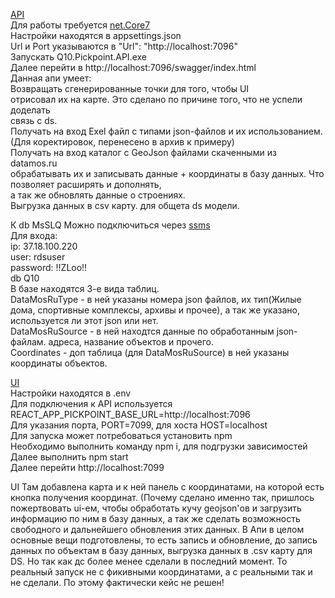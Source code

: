 [API](https://github.com/Volnaya-Neva/Source/tree/master/Build/API)<br/>
Для работы требуется [net.Core7](https://dotnet.microsoft.com/en-us/download/dotnet/7.0)<br/>
Настройки находятся в appsettings.json<br/>
Url и Port указываются в  "Url": "http://localhost:7096"<br/>
Запускать Q10.Pickpoint.API.exe<br/>
Далее перейти в http://localhost:7096/swagger/index.html<br/>
Данная апи умеет:<br/>
  Возвращать сгенерированные точки для того, чтобы UI<br/>
отрисовал их на карте. Это сделано по причине того, что не успели доделать<br/>
связь с ds.<br/>
  Получать на вход Exel файл с типами json-файлов и их использованием.(Для коректировок, перенесено в архив к примеру)<br/>
  Получать на вход каталог с GeoJson файлами скаченными из datamos.ru<br/>
обрабатывать их и записывать данные + координаты в базу данных. Что позволяет расширять и дополнять,<br/>
а так же обновлять данные о строениях.<br/>
  Выгрузка данных в csv карту. для общета ds модели.<br/>

К db MsSLQ Можно подключиться через [ssms](https://learn.microsoft.com/ru-RU/sql/ssms/download-sql-server-management-studio-ssms?azure-portal=true&view=sql-server-ver16)<br/>
Для входа:<br/>
  ip: 37.18.100.220<br/>
  user: rdsuser<br/>
  password: !!ZLoo!!<br/>
  db Q10<br/>
В базе находятся 3-е вида таблиц.<br/>
  DataMosRuType - в ней указаны номера json файлов, их тип(Жилые дома, спортивные комплексы, архивы и прочее), а так же указано, используется ли этот json или нет.<br/>
  DataMosRuSource - в ней находтся данные по обработанным json-файлам. адреса, название объектов и прочего.<br/>
  Coordinates - доп таблица (для DataMosRuSource) в ней указаны координаты объектов.<br/>



[UI](https://github.com/Volnaya-Neva/Source/tree/master/Build/UI)<br/>
Настройки находятся в .env<br/>
Для подключения к API используется REACT_APP_PICKPOINT_BASE_URL=http://localhost:7096<br/>
Для указания порта, PORT=7099, для хоста HOST=localhost<br/>
Для запуска может потребоваться установить npm<br/>
Необходимо выполнить команду npm i, для подгрузки зависимостей<br/>
Далее выполнить npm start<br/>
Далее перейти http://localhost:7099<br/>



UI Там добавлена карта и к ней панель с координатами, на которой есть кнопка получения координат. (Почему сделано именно так, пришлось пожертвовать ui-ем, чтобы обработать кучу geojson'ов и загрузить информацию по ним в базу данных, а так же сделать возможность свободного и дальнейшего обновления этих данных.
В Апи в целом основные вещи подготовлены, то есть запись и обновление, до запись данных по объектам в базу данных, выгрузка данных в .csv карту для DS. Но так как дс более менее сделали в последний момент. То реальный запуск не с фикивными координатами, а с реальными так и не сделали. По этому фактически кейс не решен!
